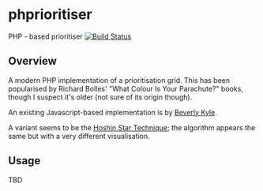 # phprioritiser
PHP - based prioritiser
[![Build Status](https://travis-ci.org/JohnField/phprioritiser.svg?branch=master)](https://travis-ci.org/JohnField/phprioritiser)

## Overview
A modern PHP implementation of a prioritisation grid.
This has been popularised by Richard Bolles' "What Colour Is Your Parachute?" books, though I suspect it's older (not sure of its origin though).

An existing Javascript-based implementation is by [Beverly Kyle](http://www.beverlyryle.com/prioritizing_grid.htm?items=10).

A variant seems to be the [Hoshin Star Technique](http://marketingworks360.com/2015/04/marketing-tips/prioritizing-your-work-the-hoshin-star-technique/); the algorithm appears the same but with a very different visualisation.

## Usage
TBD